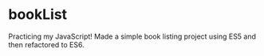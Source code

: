# bookList

Practicing my JavaScript! Made a simple book listing project using ES5 and then refactored to ES6. 
